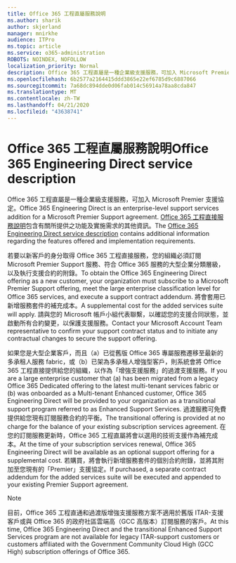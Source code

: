 ```yaml
---
title: Office 365 工程直屬服務說明
ms.author: sharik
author: skjerland
manager: mnirkhe
audience: ITPro
ms.topic: article
ms.service: o365-administration
ROBOTS: NOINDEX, NOFOLLOW
localization_priority: Normal
description: Office 365 工程直屬是一種企業級支援服務，可加入 Microsoft Premier 支援協定。 Office 365 工程直接服務說明包含有關所提供之功能及實施需求的其他資訊。
ms.openlocfilehash: 6b2577a2164415ddd3865e22ef6785d9c6887066
ms.sourcegitcommit: 7a68dc894dde0d06fab014c56914a78aa8cda847
ms.translationtype: MT
ms.contentlocale: zh-TW
ms.lasthandoff: 04/21/2020
ms.locfileid: "43638741"
---
```

# <a name="office-365-engineering-direct-service-description"></a><span data-ttu-id="fddb4-104">Office 365 工程直屬服務說明</span><span class="sxs-lookup"><span data-stu-id="fddb4-104">Office 365 Engineering Direct service description</span></span>

<span data-ttu-id="fddb4-105">Office 365 工程直屬是一種企業級支援服務，可加入 Microsoft Premier 支援協定。</span><span class="sxs-lookup"><span data-stu-id="fddb4-105">Office 365 Engineering Direct is an enterprise-level support services addition for a Microsoft Premier Support agreement.</span></span> <span data-ttu-id="fddb4-106">[Office 365 工程直接服務說明](https://github.com/MicrosoftDocs/OfficeDocs-O365ServiceDescriptions/blob/master/Office%20365%20Engineering%20Direct%20-%20Svc%20Desc%20(25mar2019).pdf)包含有關所提供之功能及實施需求的其他資訊。</span><span class="sxs-lookup"><span data-stu-id="fddb4-106">The [Office 365 Engineering Direct service description](https://github.com/MicrosoftDocs/OfficeDocs-O365ServiceDescriptions/blob/master/Office%20365%20Engineering%20Direct%20-%20Svc%20Desc%20(25mar2019).pdf) contains additional information regarding the features offered and implementation requirements.</span></span>

<span data-ttu-id="fddb4-107">若要以新客戶的身分取得 Office 365 工程直接服務，您的組織必須訂閱 Microsoft Premier Support 服務、符合 Office 365 服務的大型企業分類層級，以及執行支援合約的附錄。</span><span class="sxs-lookup"><span data-stu-id="fddb4-107">To obtain the Office 365 Engineering Direct offering as a new customer, your organization must subscribe to a Microsoft Premier Support offering, meet the large enterprise classification level for Office 365 services, and execute a support contract addendum.</span></span> <span data-ttu-id="fddb4-108">將會套用已新增服務套件的補充成本。</span><span class="sxs-lookup"><span data-stu-id="fddb4-108">A supplemental cost for the added services suite will apply.</span></span> <span data-ttu-id="fddb4-109">請與您的 Microsoft 帳戶小組代表聯繫，以確認您的支援合同狀態，並啟動所有合約變更，以保護支援服務。</span><span class="sxs-lookup"><span data-stu-id="fddb4-109">Contact your Microsoft Account Team representative to confirm your support contract status and to initiate any contractual changes to secure the support offering.</span></span> 

<span data-ttu-id="fddb4-110">如果您是大型企業客戶，而且（a）已從舊版 Office 365 專屬服務遷移至最新的多承租人服務 fabric，或（b）已架為多承租人增強型客戶，則系統會將 Office 365 工程直接提供給您的組織，以作為「增強支援服務」的過渡支援服務。</span><span class="sxs-lookup"><span data-stu-id="fddb4-110">If you are a large enterprise customer that (a) has been migrated from a legacy Office 365 Dedicated offering to the latest multi-tenant services fabric or (b) was onboarded as a Multi-tenant Enhanced customer, Office 365 Engineering Direct will be provided to your organization as a transitional support program referred to as Enhanced Support Services.</span></span> <span data-ttu-id="fddb4-111">過渡服務可免費提供給您現有訂閱服務合約的平衡。</span><span class="sxs-lookup"><span data-stu-id="fddb4-111">The transitional offering is provided at no charge for the balance of your existing subscription services agreement.</span></span> <span data-ttu-id="fddb4-112">在您的訂閱服務更新時，Office 365 工程直屬將會以選用的技術支援作為補充成本。</span><span class="sxs-lookup"><span data-stu-id="fddb4-112">At the time of your subscription services renewal, Office 365 Engineering Direct will be available as an optional support offering for a supplemental cost.</span></span> <span data-ttu-id="fddb4-113">若購買，將會執行新增服務套件的個別合約附錄，並將其附加至您現有的「Premier」支援協定。</span><span class="sxs-lookup"><span data-stu-id="fddb4-113">If purchased, a separate contract addendum for the added services suite will be executed and appended to your existing Premier Support agreement.</span></span>

> [!NOTE]
> <span data-ttu-id="fddb4-114">目前，Office 365 工程直通和過渡版增強支援服務方案不適用於舊版 ITAR-支援客戶或與 Office 365 的政府社區雲端高（GCC 高版本）訂閱服務的客戶。</span><span class="sxs-lookup"><span data-stu-id="fddb4-114">At this time, Office 365 Engineering Direct and the transitional Enhanced Support Services program are not available for legacy ITAR-support customers or customers affiliated with the Government Community Cloud High (GCC High) subscription offerings of Office 365.</span></span>
